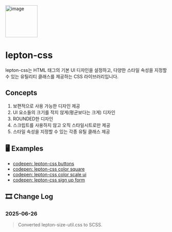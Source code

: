 <img width="100" alt="image" src="https://github.com/user-attachments/assets/93249855-1d9e-4471-9c87-d2a287711597" />
   
# lepton-css
lepton-css는 HTML 태그의 기본 UI 디자인을 설정하고, 다양한 스타일 속성을 지정할 수 있는 유틸리티 클래스를 제공하는 CSS 라이브러리입니다.

## Concepts
1. 보편적으로 사용 가능한 디자인 제공
2. UI 요소들의 크기를 작지 않게(평균보다는 크게) 디자인
3. ROUNDED한 디자인
4. 스크립트를 사용하지 않고 오직 스타일시트로만 제공
5. 스타일 속성을 지정할 수 있는 각종 유틸 클래스 제공

## 🖥️ Examples
- [codepen: lepton-css buttons](https://codepen.io/saturday_off/pen/emNQMEd)
- [codepen: lepton-css color square](https://codepen.io/saturday_off/pen/EajOeJM)
- [codepen: lepton-css color scale ui](https://codepen.io/saturday_off/pen/emNQPXY)
- [codepen: lepton-css sign up form](https://codepen.io/saturday_off/pen/azOPBed)

## 🎞️ Change Log
### 2025-06-26
> Converted lepton-size-util.css to SCSS.
